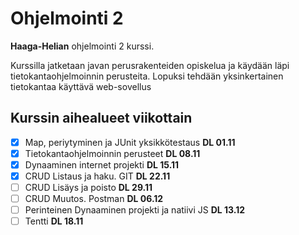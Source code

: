 # Ohjelmointi 2 

**Haaga-Helian** ohjelmointi 2 kurssi. 

Kurssilla jatketaan javan perusrakenteiden opiskelua ja käydään läpi tietokantaohjelmoinnin perusteita.
Lopuksi tehdään yksinkertainen tietokantaa käyttävä web-sovellus

## Kurssin aihealueet viikottain

- [x]  Map, periytyminen ja JUnit yksikkötestaus **DL 01.11**
- [x]  Tietokantaohjelmoinnin perusteet **DL 08.11**
- [x]  Dynaaminen internet projekti **DL 15.11**
- [x]  CRUD Listaus ja haku. GIT **DL 22.11**
- [ ]  CRUD Lisäys ja poisto **DL 29.11**
- [ ]  CRUD Muutos. Postman **DL 06.12**
- [ ]  Perinteinen Dynaaminen projekti ja natiivi JS **DL 13.12**
- [ ]  Tentti **DL 18.11**
